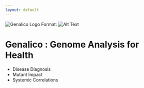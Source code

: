 ```yaml
---
layout: default
---
```


![Genalico Logo](/Logaster/blob/master/Logaster-1-gplus-sharedImage-800px.png)
Format: ![Alt Text](url)

# Genalico : Genome Analysis for Health

* Disease Diagnosis
* Mutant Impact
* Systemic Correlations
